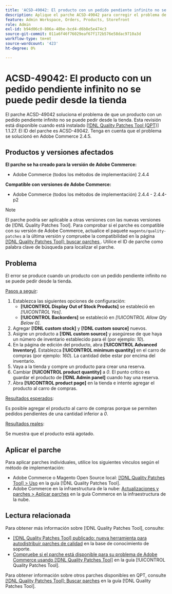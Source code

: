 ```yaml
---
title: 'ACSD-49042: El producto con un pedido pendiente infinito no se puede pedir desde la tienda'
description: Aplique el parche ACSD-49042 para corregir el problema de Adobe Commerce en el que un producto con un pedido pendiente infinito no se puede pedir desde la tienda.
feature: Admin Workspace, Orders, Products, Storefront
role: Admin
exl-id: b94d06c0-806a-40be-bcd4-d6b8e5e474c3
source-git-commit: 011a6f46f76029eaf67f172b576e58dac9710a3d
workflow-type: tm+mt
source-wordcount: '423'
ht-degree: 0%

---
```


# ACSD-49042: El producto con un pedido pendiente infinito no se puede pedir desde la tienda

El parche ACSD-49042 soluciona el problema de que un producto con un pedido pendiente infinito no se puede pedir desde la tienda. Esta revisión está disponible cuando está instalado [[!DNL Quality Patches Tool (QPT)]](https://experienceleague.adobe.com/en/docs/commerce-operations/tools/quality-patches-tool/quality-patches-tool-to-self-serve-quality-patches) 1.1.27. El ID del parche es ACSD-49042. Tenga en cuenta que el problema se solucionó en Adobe Commerce 2.4.5.

## Productos y versiones afectados

**El parche se ha creado para la versión de Adobe Commerce:**

* Adobe Commerce (todos los métodos de implementación) 2.4.4

**Compatible con versiones de Adobe Commerce:**

* Adobe Commerce (todos los métodos de implementación) 2.4.4 - 2.4.4-p2

>[!NOTE]
>
>El parche podría ser aplicable a otras versiones con las nuevas versiones de [!DNL Quality Patches Tool]. Para comprobar si el parche es compatible con su versión de Adobe Commerce, actualice el paquete `magento/quality-patches` a la última versión y compruebe la compatibilidad en la página [[!DNL Quality Patches Tool]: buscar parches ](https://experienceleague.adobe.com/tools/commerce-quality-patches/index.html). Utilice el ID de parche como palabra clave de búsqueda para localizar el parche.

## Problema

El error se produce cuando un producto con un pedido pendiente infinito no se puede pedir desde la tienda.

<u>Pasos a seguir</u>:

1. Establezca las siguientes opciones de configuración:
   * **[!UICONTROL Display Out of Stock Products]** se estableció en *[!UICONTROL Yes]*.
   * **[!UICONTROL Backorders]** se estableció en *[!UICONTROL Allow Qty Below 0]*.
1. Agregar **[!DNL custom stock]** y **[!DNL custom source]** nuevos.
1. Asigne un producto a **[!DNL custom source]** y asegúrese de que haya un número de inventario establecido para él (por ejemplo: *10*).
1. En la página de edición del producto, abra **[!UICONTROL Advanced Inventory]**. Establezca **[!UICONTROL minimum quantity]** en el carro de compras (por ejemplo: *160*). La cantidad debe estar por encima del inventario.
1. Vaya a la tienda y compre un producto para crear una reserva.
1. Cambiar **[!UICONTROL product quantity]** a *0*. El punto crítico es guardar el producto de **[!DNL Admin panel]** cuando hay una reserva.
1. Abra **[!UICONTROL product page]** en la tienda e intente agregar el producto al carro de compras.

<u>Resultados esperados</u>:

Es posible agregar el producto al carro de compras porque se permiten pedidos pendientes de una cantidad inferior a *0*.

<u>Resultados reales</u>:

Se muestra que el producto está agotado.

## Aplicar el parche

Para aplicar parches individuales, utilice los siguientes vínculos según el método de implementación:

* Adobe Commerce o Magento Open Source local: [[!DNL Quality Patches Tool] > Uso](/help/tools/quality-patches-tool/usage.md) en la guía [!DNL Quality Patches Tool].
* Adobe Commerce en la infraestructura de la nube: [Actualizaciones y parches > Aplicar parches](https://experienceleague.adobe.com/docs/commerce-cloud-service/user-guide/develop/upgrade/apply-patches.html) en la guía Commerce en la infraestructura de la nube.

## Lectura relacionada

Para obtener más información sobre [!DNL Quality Patches Tool], consulte:

* [[!DNL Quality Patches Tool] publicado: nueva herramienta para autodistribuir parches de calidad](https://experienceleague.adobe.com/en/docs/commerce-operations/tools/quality-patches-tool/quality-patches-tool-to-self-serve-quality-patches) en la base de conocimiento de soporte.
* [Compruebe si el parche está disponible para su problema de Adobe Commerce usando [!DNL Quality Patches Tool]](/help/tools/quality-patches-tool/patches-available-in-qpt/check-patch-for-magento-issue-with-magento-quality-patches.md) en la guía [!UICONTROL Quality Patches Tool].


Para obtener información sobre otros parches disponibles en QPT, consulte [[!DNL Quality Patches Tool]: Buscar parches](https://experienceleague.adobe.com/tools/commerce-quality-patches/index.html) en la guía [!DNL Quality Patches Tool].
